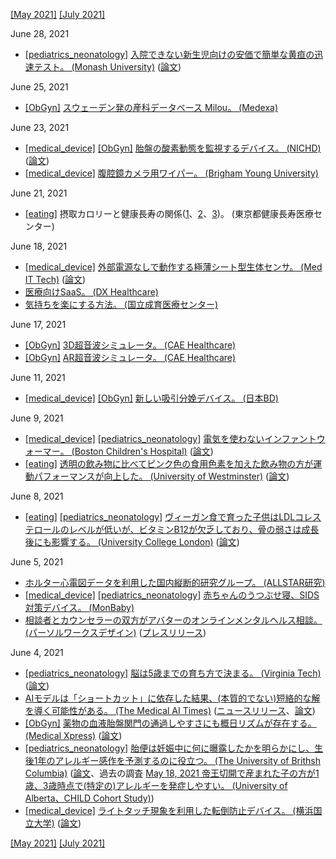 [\[May 2021\]](2105.md) [\[July 2021\]](2107.md)

June 28, 2021
* [\[pediatrics_neonatology\]](pediatrics_neonatology.md) [入院できない新生児向けの安価で簡単な黄疸の迅速テスト。 (Monash University)](https://www.monash.edu/news/articles/monash-develops-quick,-cheap-test-to-detect-jaundice-in-infants) ([論文](https://pubs.rsc.org/en/content/articlelanding/2020/LC/C9LC00939F))

June 25, 2021
* [\[ObGyn\]](ObGyn.md) [スウェーデン発の産科データベース Milou。 (Medexa)](https://www.medexa.se/en/milouenglish/)

June 23, 2021
* [\[medical_device\]](medical_device.md) [\[ObGyn\]](ObGyn.md) [胎盤の酸素動態を監視するデバイス。 (NICHD)](https://www.nih.gov/news-events/news-releases/prototype-device-may-diagnose-common-pregnancy-complications-monitoring-placental-oxygen) ([論文](https://www.osapublishing.org/boe/fulltext.cfm?uri=boe-12-7-4119))
* [\[medical_device\]](medical_device.md) [腹腔鏡カメラ用ワイパー。 (Brigham Young University)](https://engineering.byu.edu/sioy-section/laparovision)

June 21, 2021
* [\[eating\]](eating.md) 摂取カロリーと健康長寿の関係([1](https://www.aging-regulation.jp/topics/topics-04.html)、[2](https://www.aging-regulation.jp/topics/topics-05.html)、[3](https://www.aging-regulation.jp/topics/topics-06.html))。 (東京都健康長寿医療センター)

June 18, 2021
* [\[medical_device\]](medical_device.md) [外部電源なしで動作する極薄シート型生体センサ。 (Med IT Tech)](https://medit.tech/micro-sheet-osaka-univ-and-ostria/) ([論文](https://www.nature.com/articles/s41467-021-22663-6))
* [医療向けSaaS。 (DX Healthcare)](https://dx.healthcare/articles/medical-saas-market-players/)
* [気持ちを楽にする方法。 (国立成育医療センター)](https://www.ncchd.go.jp/center/activity/covid19_kodomo/report/cxc05_coping20210525.pdf)

June 17, 2021
* [\[ObGyn\]](ObGyn.md) [3D超音波シミュレータ。 (CAE Healthcare)](https://vimeo.com/413238009)
* [\[ObGyn\]](ObGyn.md) [AR超音波シミュレータ。 (CAE Healthcare)](https://vimeo.com/420817738)

June 11, 2021
* [\[medical_device\]](medical_device.md) [\[ObGyn\]](ObGyn.md) [新しい吸引分娩デバイス。 (日本BD)](https://www.bdj.co.jp/showcase/201410-sc-04.html)

June 9, 2021
* [\[medical_device\]](medical_device.md) [\[pediatrics_neonatology\]](pediatrics_neonatology.md) [電気を使わないインファントウォーマー。 (Boston Children's Hospital)](https://www.childrenshospital.org/centers-and-services/programs/f-_-n/global-health/projects/rwanda) ([論文](https://www.thelancet.com/journals/eclinm/article/PIIS2589-5370(21)00122-X/fulltext))
* [\[eating\]](eating.md) [透明の飲み物に比べてピンク色の食用色素を加えた飲み物の方が運動パフォーマンスが向上した。 (University of Westminster)](https://www.westminster.ac.uk/news/pink-drinks-can-help-you-run-faster-and-further-study-finds) ([論文](https://www.frontiersin.org/articles/10.3389/fnut.2021.678105/full))

June 8, 2021
* [\[eating\]](eating.md) [\[pediatrics_neonatology\]](pediatrics_neonatology.md) [ヴィーガン食で育った子供はLDLコレステロールのレベルが低いが、ビタミンB12が欠乏しており、骨の弱さは成長後にも影響する。 (University College London)](https://www.ucl.ac.uk/child-health/news/2021/jun/vegan-diets-children-may-bring-heart-benefits-pose-growth-risks) ([論文](https://academic.oup.com/ajcn/article/113/6/1565/6178918))

June 5, 2021
* [ホルター心電図データを利用した国内縦断的研究グループ。 (ALLSTAR研究)](http://www.med.nagoya-cu.ac.jp/mededu.dir/allstar/)
* [\[medical_device\]](medical_device.md) [\[pediatrics_neonatology\]](pediatrics_neonatology.md) [赤ちゃんのうつぶせ寝、SIDS対策デバイス。 (MonBaby)](https://monbaby.jp/)
* [相談者とカウンセラーの双方がアバターのオンラインメンタルヘルス相談。 (パーソルワークスデザイン)](https://sub2.persol-wd.co.jp/lp/kataruru/) ([プレスリリース](https://www.persol-wd.co.jp/news/20210322-01.html))

June 4, 2021
* [\[pediatrics_neonatology\]](pediatrics_neonatology.md) [脳は5歳までの育ち方で決まる。 (Virginia Tech)](https://vtx.vt.edu/videos/k/2021/05/1_cklhatrd.html) ([論文](https://direct.mit.edu/jocn/article/33/6/1197/98115/Randomized-Manipulation-of-Early-Cognitive))
* [AIモデルは「ショートカット」に依存した結果、(本質的でない)短絡的な解を導く可能性がある。 (The Medical AI Times)](https://aitimes.media/2021/06/02/8131/) ([ニュースリリース](https://news.cs.washington.edu/2021/06/01/allen-school-researchers-discover-medical-ai-models-rely-on-shortcuts-that-could-lead-to-misdiagnosis-of-covid-19-and-other-diseases/)、[論文](https://www.nature.com/articles/s42256-021-00338-7))
* [\[ObGyn\]](ObGyn.md) [薬物の血液胎盤関門の通過しやすさにも概日リズムが存在する。 (Medical Xpress)](https://medicalxpress.com/news/2021-04-circadian-clock-mouse-placenta.html) ([論文](https://journals.biologists.com/dev/article-abstract/148/8/dev197673/256558/The-trophoblast-clock-controls-transport-across))
* [\[pediatrics_neonatology\]](pediatrics_neonatology.md) [胎便は妊娠中に何に曝露したかを明らかにし、生後1年のアレルギー感作を予測するのに役立つ。 (The University of Brithsh Columbia)](https://news.ubc.ca/2021/04/29/a-babys-first-poop-can-help-predict-risk-of-developing-allergies/) ([論文](https://www.cell.com/cell-reports-medicine/fulltext/S2666-3791(21)00076-8)、過去の調査 [May 18, 2021 帝王切開で産まれた子の方が1歳、3歳時点で(特定の)アレルギーを発症しやすい。 (University of Alberta、CHILD Cohort Study)](2105.md))
* [\[medical_device\]](medical_device.md) [ライトタッチ現象を利用した転倒防止デバイス。 (横浜国立大学)](https://www.ynu.ac.jp/hus/koho/26269/34_26269_1_1_210421114129.pdf) ([論文](https://www.nature.com/articles/s41598-021-85687-4))

[\[May 2021\]](2105.md) [\[July 2021\]](2107.md)
